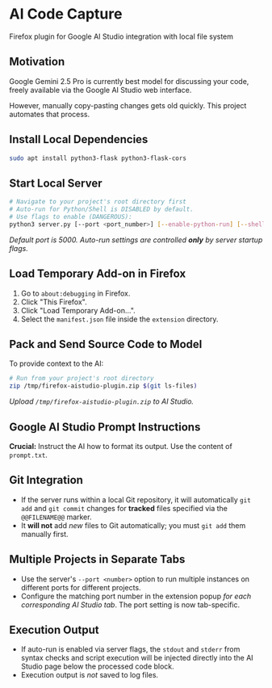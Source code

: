 # AI Code Capture

Firefox plugin for Google AI Studio integration with local file system

## Motivation

Google Gemini 2.5 Pro is currently best model for discussing your code, freely available via the Google AI Studio web interface.

However, manually copy-pasting changes gets old quickly. This project automates that process.

## Install Local Dependencies

```bash
sudo apt install python3-flask python3-flask-cors
```

## Start Local Server

```bash
# Navigate to your project's root directory first
# Auto-run for Python/Shell is DISABLED by default.
# Use flags to enable (DANGEROUS):
python3 server.py [--port <port_number>] [--enable-python-run] [--shell]
```
*Default port is 5000.*
*Auto-run settings are controlled **only** by server startup flags.*

## Load Temporary Add-on in Firefox

1.  Go to `about:debugging` in Firefox.
2.  Click "This Firefox".
3.  Click "Load Temporary Add-on...".
4.  Select the `manifest.json` file inside the `extension` directory.

## Pack and Send Source Code to Model

To provide context to the AI:

```bash
# Run from your project's root directory
zip /tmp/firefox-aistudio-plugin.zip $(git ls-files)
```

*Upload `/tmp/firefox-aistudio-plugin.zip` to AI Studio.*

## Google AI Studio Prompt Instructions

**Crucial:** Instruct the AI how to format its output. Use the content of `prompt.txt`.

## Git Integration

*   If the server runs within a local Git repository, it will automatically `git add` and `git commit` changes for **tracked** files specified via the `@@FILENAME@@` marker.
*   It **will not** add *new* files to Git automatically; you must `git add` them manually first.

## Multiple Projects in Separate Tabs

*   Use the server's `--port <number>` option to run multiple instances on different ports for different projects.
*   Configure the matching port number in the extension popup *for each corresponding AI Studio tab*. The port setting is now tab-specific.

## Execution Output

*   If auto-run is enabled via server flags, the `stdout` and `stderr` from syntax checks and script execution will be injected directly into the AI Studio page below the processed code block.
*   Execution output is *not* saved to log files.

